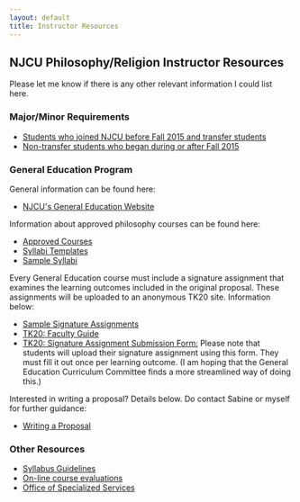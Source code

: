 ```yaml
---
layout: default
title: Instructor Resources
---
```


## NJCU Philosophy/Religion Instructor Resources

Please let me know if there is any other relevant information I could list here. 

### Major/Minor Requirements

+ [Students who joined NJCU before Fall 2015 and transfer students](https://dl.dropboxusercontent.com/u/3478322/OldrequirementsMajor.pdf)
+ [Non-transfer students who began during or after Fall 2015](https://dl.dropboxusercontent.com/u/3478322/RequirementsGenED.pdf)

### General Education Program

General information can be found here: 

+ [NJCU's General Education Website](http://www.njcu.edu/cas/general-education/)

Information about approved philosophy courses can be found here:

+ [Approved Courses](Approved)
+ [Syllabi Templates](Templates)
+ [Sample Syllabi](Syllabi)

Every General Education course must include a signature assignment that examines the learning outcomes included in the original proposal. These assignments will be uploaded to an anonymous TK20 site. Information below: 

+ [Sample Signature Assignments](Sig)
+ [TK20:  Faculty Guide ](http://www.njcu.edu/uploadedFiles/Academics/Colleges/College_of_Art_and_Sciences/General_Education/Faculty%20Navigation%20Guide%20-%20Gen%20Ed%20Signature%20Assignments%20-%20v.11.30.2015.pdf)
+ [TK20: Signature Assignment Submission Form:](http://www.njcu.edu/uploadedFiles/Academics/Colleges/College_of_Art_and_Sciences/General_Education/Signature%20Assignment%20Submission%20Form.docx) Please note that students will upload their signature assignment using this form. They must fill it out once per learning outcome. (I am hoping that the General Education Curriculum Committee finds a more streamlined way of doing this.) 

Interested in writing a proposal? Details below. Do contact Sabine or myself for further guidance: 

+ [Writing a Proposal](Proposal)


### Other Resources 

+ [Syllabus Guidelines](syllabusguidelines.pdf)
+ [On-line course evaluations](https://njcu.home.campuslabs.com)
+ [Office of Specialized Services](http://www.njcu.edu/oss/)